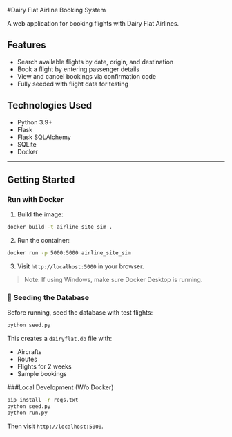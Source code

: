 #Dairy Flat Airline Booking System

A web application for booking flights with Dairy Flat Airlines.

## Features
- Search available flights by date, origin, and destination
- Book a flight by entering passenger details
- View and cancel bookings via confirmation code
- Fully seeded with flight data for testing

## Technologies Used
- Python 3.9+
- Flask
- Flask SQLAlchemy
- SQLite
- Docker

--------------

## Getting Started

### Run with Docker

1. Build the image:

```bash
docker build -t airline_site_sim .
```

2. Run the container:

```bash
docker run -p 5000:5000 airline_site_sim
```

3. Visit `http://localhost:5000` in your browser.

> Note: If using Windows, make sure Docker Desktop is running.

### 🧪 Seeding the Database
Before running, seed the database with test flights:

```bash
python seed.py
```

This creates a `dairyflat.db` file with:
- Aircrafts
- Routes
- Flights for 2 weeks
- Sample bookings

###Local Development (W/o Docker)
```bash
pip install -r reqs.txt
python seed.py
python run.py
```

Then visit `http://localhost:5000`.
